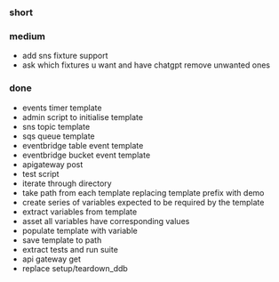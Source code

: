 ### short

### medium

- add sns fixture support
- ask which fixtures u want and have chatgpt remove unwanted ones

### done

- events timer template
- admin script to initialise template
- sns topic template
- sqs queue template
- eventbridge table event template
- eventbridge bucket event template
- apigateway post
- test script
- iterate through directory
- take path from each template replacing template prefix  with demo
- create series of variables expected to be required by the template
- extract variables from template
- asset all variables have corresponding values
- populate template with variable 
- save template to path 
- extract tests and run suite 
- api gateway get 
- replace setup/teardown_ddb
